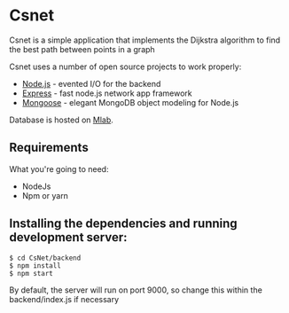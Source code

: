 # Csnet

Csnet is a simple application that implements the Dijkstra algorithm to find the best path between points in a graph

Csnet uses a number of open source projects to work properly:

* [Node.js](https://nodejs.org/en/) - evented I/O for the backend
* [Express](https://expressjs.com/pt-br/) - fast node.js network app framework
* [Mongoose](https://mongoosejs.com/) - elegant MongoDB object modeling for Node.js

Database is hosted on [Mlab](https://mlab.com/).


## Requirements
What you're going to need:
- NodeJs
- Npm or yarn

## Installing the dependencies and running development server:
```
$ cd CsNet/backend
$ npm install
$ npm start
```
By default, the server will run on port 9000, so change this within the backend/index.js if necessary










